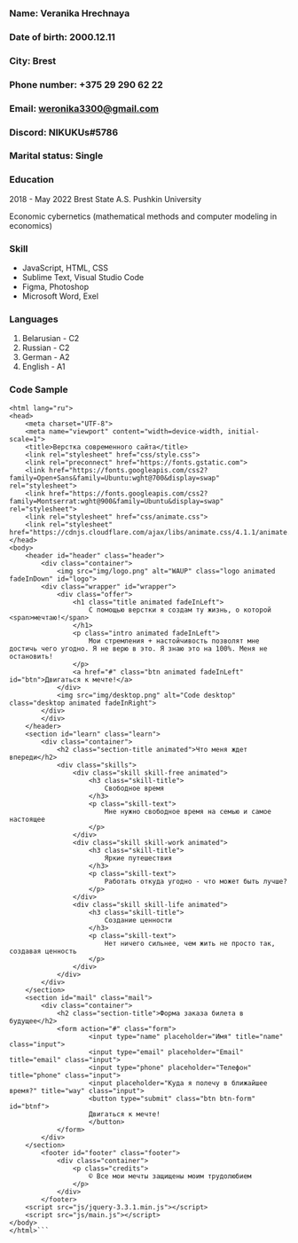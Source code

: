 ### __Name:__           Veranika Hrechnaya
### __Date of birth:__  2000.12.11
### __City:__           Brest
### __Phone number:__   +375 29 290 62 22
### __Email:__          weronika3300@gmail.com
### __Discord:__        NIKUKUs#5786
### __Marital status:__ Single

### Education
2018 - May 2022
Brest State A.S. Pushkin University

Economic cybernetics (mathematical methods and computer modeling in economics)

### Skill
* JavaScript, HTML, CSS
* Sublime Text, Visual Studio Code
* Figma, Photoshop
* Microsoft Word, Exel

### Languages
1. Belarusian - C2
2. Russian - C2
3. German - A2
4. English - A1

### Code Sample

```<!DOCTYPE html>
<html lang="ru">
<head>
	<meta charset="UTF-8">
	<meta name="viewport" content="width=device-width, initial-scale=1">
	<title>Верстка современного сайта</title>
	<link rel="stylesheet" href="css/style.css">
	<link rel="preconnect" href="https://fonts.gstatic.com"> 
	<link href="https://fonts.googleapis.com/css2?family=Open+Sans&family=Ubuntu:wght@700&display=swap" rel="stylesheet">
	<link href="https://fonts.googleapis.com/css2?family=Montserrat:wght@900&family=Ubuntu&display=swap" rel="stylesheet">
	<link rel="stylesheet" href="css/animate.css">
	<link rel="stylesheet" href="https://cdnjs.cloudflare.com/ajax/libs/animate.css/4.1.1/animate.min.css">
</head>
<body>
	<header id="header" class="header">
		<div class="container">
			<img src="img/logo.png" alt="WAUP" class="logo animated fadeInDown" id="logo">
		<div class="wrapper" id="wrapper">
			<div class="offer">
				<h1 class="title animated fadeInLeft">
					С помощью верстки я создам ту жизнь, о которой <span>мечтаю!</span>
				</h1>
				<p class="intro animated fadeInLeft">
					Мои стремления + настойчивость позволят мне достичь чего угодно. Я не верю в это. Я знаю это на 100%. Меня не остановить!
				</p>
				<a href="#" class="btn animated fadeInLeft" id="btn">Двигаться к мечте!</a>
			</div>
			<img src="img/desktop.png" alt="Code desktop" class="desktop animated fadeInRight">
		</div>
		</div>
	</header>
	<section id="learn" class="learn">
		<div class="container">
			<h2 class="section-title animated">Что меня ждет впереди</h2>
			<div class="skills">
				<div class="skill skill-free animated">
					<h3 class="skill-title">
						Свободное время
					</h3>
					<p class="skill-text">
						Мне нужно свободное время на семью и самое настоящее
					</p>
				</div>
				<div class="skill skill-work animated">
					<h3 class="skill-title">
						Яркие путешествия
					</h3>
					<p class="skill-text">
						Работать откуда угодно - что может быть лучше?
					</p>
				</div>
				<div class="skill skill-life animated">
					<h3 class="skill-title">
						Создание ценности
					</h3>
					<p class="skill-text">
						Нет ничего сильнее, чем жить не просто так, создавая ценность
					</p>
				</div>
			</div>
		</div>
	</section>
	<section id="mail" class="mail">
		<div class="container">
			<h2 class="section-title">Форма заказа билета в будущее</h2>
			<form action="#" class="form">
					<input type="name" placeholder="Имя" title="name" class="input">
					<input type="email" placeholder="Email" title="email" class="input">
					<input type="phone" placeholder="Телефон" title="phone" class="input">
					<input placeholder="Куда я полечу в ближайшее время?" title="way" class="input">
					<button type="submit" class="btn btn-form" id="btnf">
					Двигаться к мечте!
					</button>
			</form>
		</div>
	</section>
		<footer id="footer" class="footer">
			<div class="container">
				<p class="credits">
					© Все мои мечты защищены моим трудолюбием
				</p>
			</div>
		</footer>
	<script src="js/jquery-3.3.1.min.js"></script>
	<script src="js/main.js"></script>
</body>
</html>```

